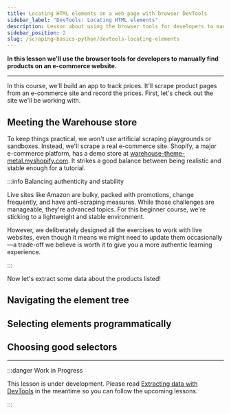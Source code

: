 ```yaml
---
title: Locating HTML elements on a web page with browser DevTools
sidebar_label: "DevTools: Locating HTML elements"
description: Lesson about using the browser tools for developers to manually find products on an e-commerce website.
sidebar_position: 2
slug: /scraping-basics-python/devtools-locating-elements
---
```


**In this lesson we'll use the browser tools for developers to manually find products on an e-commerce website.**

---

In this course, we'll build an app to track prices. It'll scrape product pages from an e-commerce site and record the prices. First, let's check out the site we'll be working with.

## Meeting the Warehouse store

To keep things practical, we won't use artificial scraping playgrounds or sandboxes. Instead, we'll scrape a real e-commerce site. Shopify, a major e-commerce platform, has a demo store at [warehouse-theme-metal.myshopify.com](https://warehouse-theme-metal.myshopify.com/). It strikes a good balance between being realistic and stable enough for a tutorial.

:::info Balancing authenticity and stability

Live sites like Amazon are bulky, packed with promotions, change frequently, and have anti-scraping measures. While those challenges are manageable, they're advanced topics. For this beginner course, we're sticking to a lightweight and stable environment.

However, we deliberately designed all the exercises to work with live websites, even though it means we might need to update them occasionally—a trade-off we believe is worth it to give you a more authentic learning experience.

:::

Now let's extract some data about the products listed!

## Navigating the element tree

## Selecting elements programmatically

## Choosing good selectors

---

<Exercises />

:::danger Work in Progress

This lesson is under development. Please read [Extracting data with DevTools](../scraping_basics_javascript/data_extraction/devtools_continued.md) in the meantime so you can follow the upcoming lessons.

:::
